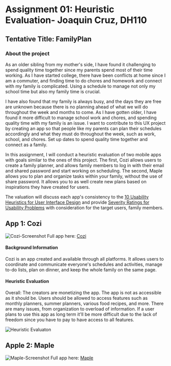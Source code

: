 # Assignment 01: Heuristic Evaluation- Joaquin Cruz, DH110 
## Tentative Title: FamilyPlan

### About the project

As an older sibling from my mother's side, I have found it challenging to spend quality time together since my parents spend most of their time working. As I have started college, there have been conflicts at home since I am a commuter, and finding time to do chores and homework and connect with my family is complicated. Using a schedule to manage not only my school time but also my family time is crucial.

I have also found that my family is always busy, and the days they are free are unknown because there is no planning ahead of what we will do throughout the week and months to come. As I have gotten older, I have found it more difficult to manage school work and chores, and spending quality time with my family is an issue. I want to contribute to this UX project by creating an app so that people like my parents can plan their schedules accordingly and what they must do throughout the week, such as work, school, and chores. Set up dates to spend quality time together and connect as a family.

In this assignment, I will conduct a heuristic evaluation of two mobile apps with goals similar to the ones of this project. The first, Cozi allows users to create a family planner, and allows family members to log in with their email and shared password and start working on scheduling. The second, Maple allows you to plan and organize tasks within your family, without the use of share password. It allows you to as well create new plans based on inspirations they have created for users.

The valuation will discuss each app's consistency to the [10 Usability Heuristics for User Interface Design](https://www.nngroup.com/articles/ten-usability-heuristics/) and provide [Severity Ratings for Usability Problems](https://www.nngroup.com/articles/how-to-rate-the-severity-of-usability-problems/) with consideration for the target users, family members. 

## App 1: Cozi
![Cozi-Screenshot](https://user-images.githubusercontent.com/114783914/231081960-aaf12707-0cd4-4534-8279-28c5db0b2a59.PNG)
Full app here: [Cozi](https://www.cozi.com/getting-started-with-cozi-calendar/)

#### Background Information
Cozi is an app created and available through all platforms. It allows users to coordinate and communicate everyone's schedules and activities, manage to-do lists, plan on dinner, and keep the whole family on the same page.
#### Heuristic Evaluation 
Overall: The creators are monetizing the app. The app is not as accessible as it should be. Users should be allowed to access features such as monthly planners, summer planners, various food recipes, and more. There are many issues, from organization to overload of information. If a user plans to use this app as long term it'll be more difficult due to the lack of freedom since you have to pay to have access to all features. 

![Heuristic Evaluaton](https://user-images.githubusercontent.com/114783914/231091354-291f4681-4bab-4485-bcd2-48210200e14f.png)

## Apple 2: Maple
![Maple-Screenshot](https://user-images.githubusercontent.com/114783914/231094330-6fe94eee-176b-4d43-ab93-79c89b91b3e2.PNG)
Full app here: [Maple](https://www.growmaple.com/)




